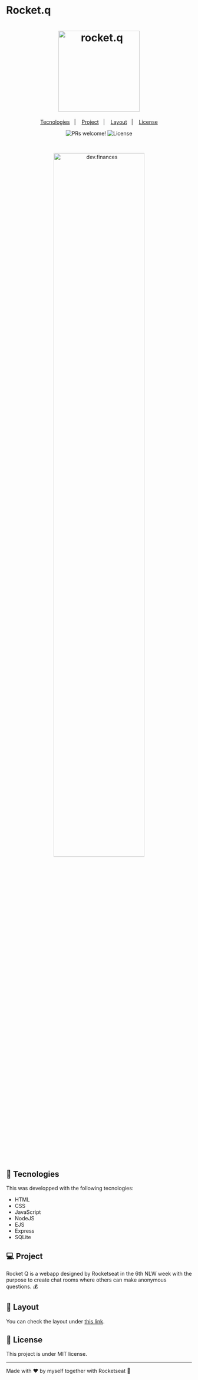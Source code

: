 # Rocket.q

<h1 align="center">
  <img alt="rocket.q" title="rocket.q" src="../public/images/logo-github.svg" width="220px" />
</h1>

<p align="center">
  <a href="#-tecnologies">Tecnologies</a>&nbsp;&nbsp;&nbsp;|&nbsp;&nbsp;&nbsp;
  <a href="#-project">Project</a>&nbsp;&nbsp;&nbsp;|&nbsp;&nbsp;&nbsp;
  <a href="#-layout">Layout</a>&nbsp;&nbsp;&nbsp;|&nbsp;&nbsp;&nbsp;
  <a href="#memo-license">License</a>
</p>

<p align="center">
 <img src="https://img.shields.io/static/v1?label=PRs&message=welcome&color=49AA26&labelColor=000000" alt="PRs welcome!" />

  <img alt="License" src="https://img.shields.io/static/v1?label=license&message=MIT&color=49AA26&labelColor=000000">
</p>

<br>

<p align="center">
  <img alt="dev.finances" src="./public/assets/home.png" width="70%">
</p>

## 🚀 Tecnologies

This was developped with the following tecnologies:

- HTML
- CSS
- JavaScript
- NodeJS
- EJS
- Express
- SQLite

## 💻 Project

Rocket Q is a webapp designed by Rocketseat in the 6th NLW week with the purpose to create chat rooms where others can make anonymous questions. 💰

## 🔖 Layout

You can check the layout under [this link](https://www.figma.com/file/v3w1iRz1PUlN1iaUdnRl7K/Roquet.q-%2302-(Copy)?node-id=159%3A1143&viewport=-5165%2C-1035%2C1.6507904529571533). 

## :memo: License

This project is under MIT license. 

---

Made with ♥ by myself together with Rocketseat :wave: 
